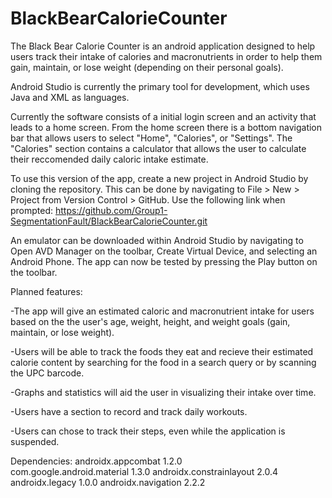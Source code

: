 # BlackBearCalorieCounter

The Black Bear Calorie Counter is an android application designed to help users track their intake of calories and macronutrients in order to help them gain, maintain, or lose weight (depending on their personal goals).

Android Studio is currently the primary tool for development, which uses Java and XML as languages.

Currently the software consists of a initial login screen and an activity that leads to a home screen. From the home screen there is a bottom navigation bar that allows users to select "Home", "Calories", or "Settings". The "Calories" section contains a calculator that allows the user to calculate their reccomended daily caloric intake estimate. 

To use this version of the app, create a new project in Android Studio by cloning the repository. This can be done by navigating to File > New > Project from Version Control > GitHub. Use the following link when prompted: 
https://github.com/Group1-SegmentationFault/BlackBearCalorieCounter.git

An emulator can be downloaded within Android Studio by navigating to Open AVD Manager on the toolbar, Create Virtual Device, and selecting an Android Phone. The app can now be tested by pressing the Play button on the toolbar.

Planned features:

-The app will give an estimated caloric and macronutrient intake for users based on the the user's age, weight, height, and weight goals (gain, maintain, or lose weight).

-Users will be able to track the foods they eat and recieve their estimated calorie content by searching for the food in a search query or by scanning the UPC barcode.

-Graphs and statistics will aid the user in visualizing their intake over time.

-Users have a section to record and track daily workouts.

-Users can chose to track their steps, even while the application is suspended.

Dependencies:
androidx.appcombat 1.2.0  
com.google.android.material 1.3.0 
androidx.constrainlayout 2.0.4  
androidx.legacy 1.0.0 
androidx.navigation 2.2.2 
